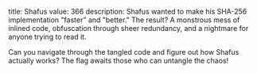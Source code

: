 title: Shafus
value: 366
description: Shafus wanted to make his SHA-256 implementation "faster" and "better." The result? A monstrous mess of inlined code, obfuscation through sheer redundancy, and a nightmare for anyone trying to read it.

Can you navigate through the tangled code and figure out how Shafus actually works? The flag awaits those who can untangle the chaos!